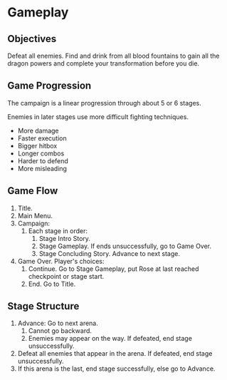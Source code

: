 # Gameplay

## Objectives

Defeat all enemies. Find and drink from all blood fountains to gain all the dragon powers and complete your transformation before you die.

## Game Progression

The campaign is a linear progression through about 5 or 6 stages.

Enemies in later stages use more difficult fighting techniques.

- More damage
- Faster execution
- Bigger hitbox
- Longer combos
- Harder to defend
- More misleading

## Game Flow

1. Title.
2. Main Menu.
3. Campaign:
   1. Each stage in order:
      1. Stage Intro Story.
      2. Stage Gameplay. If ends unsuccessfully, go to Game Over.
      3. Stage Concluding Story. Advance to next stage.
4. Game Over. Player's choices:
   1. Continue. Go to Stage Gameplay, put Rose at last reached checkpoint or stage start.
   2. End. Go to Title.

## Stage Structure

1. Advance: Go to next arena.
   1. Cannot go backward.
   2. Enemies may appear on the way. If defeated, end stage unsuccessfully.
2. Defeat all enemies that appear in the arena. If defeated, end stage unsuccessfully.
3. If this arena is the last, end stage successfully, else go to Advance.
